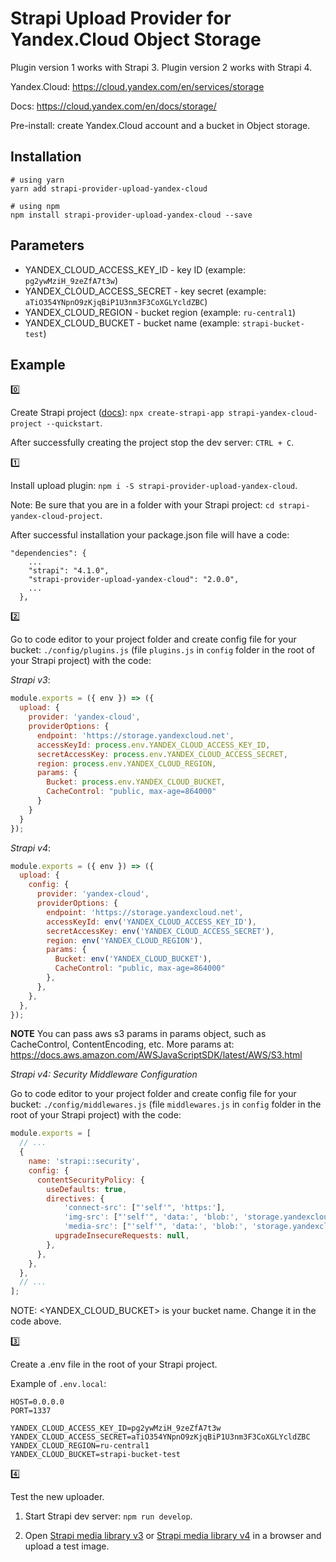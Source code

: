 # Strapi Upload Provider for Yandex.Cloud Object Storage

Plugin version 1 works with Strapi 3.
Plugin version 2 works with Strapi 4.

Yandex.Cloud: <https://cloud.yandex.com/en/services/storage>

Docs: <https://cloud.yandex.com/en/docs/storage/>

Pre-install: create Yandex.Cloud account and a bucket in Object storage.

## Installation

```
# using yarn
yarn add strapi-provider-upload-yandex-cloud

# using npm
npm install strapi-provider-upload-yandex-cloud --save
```

## Parameters

- YANDEX_CLOUD_ACCESS_KEY_ID - key ID (example: `pg2ywMziH_9zeZfA7t3w`)
- YANDEX_CLOUD_ACCESS_SECRET - key secret (example: `aTiO354YNpnO9zKjqBiP1U3nm3F3CoXGLYcldZBC`)
- YANDEX_CLOUD_REGION - bucket region (example: `ru-central1`)
- YANDEX_CLOUD_BUCKET - bucket name (example: `strapi-bucket-test`)

## Example

:zero:

Create Strapi project ([docs](https://strapi.io/documentation/developer-docs/latest/getting-started/quick-start.html)): `npx create-strapi-app strapi-yandex-cloud-project --quickstart`.

After successfully creating the project stop the dev server: `CTRL + C`.

:one:

Install upload plugin: `npm i -S strapi-provider-upload-yandex-cloud`.

Note: Be sure that you are in a folder with your Strapi project: `cd strapi-yandex-cloud-project`.

After successful installation your package.json file will have a code:

```
"dependencies": {
    ...
    "strapi": "4.1.0",
    "strapi-provider-upload-yandex-cloud": "2.0.0",
    ...
  },
```

:two:

Go to code editor to your project folder and create config file for your bucket: `./config/plugins.js` (file `plugins.js` in `config` folder in the root of your Strapi project) with the code:

*Strapi v3*:
```javascript
module.exports = ({ env }) => ({
  upload: {
    provider: 'yandex-cloud',
    providerOptions: {
      endpoint: 'https://storage.yandexcloud.net',
      accessKeyId: process.env.YANDEX_CLOUD_ACCESS_KEY_ID,
      secretAccessKey: process.env.YANDEX_CLOUD_ACCESS_SECRET,
      region: process.env.YANDEX_CLOUD_REGION,
      params: {
        Bucket: process.env.YANDEX_CLOUD_BUCKET,
        CacheControl: "public, max-age=864000"
      }
    }
  }
});
```

*Strapi v4*:

```javascript
module.exports = ({ env }) => ({
  upload: {
    config: {
      provider: 'yandex-cloud',
      providerOptions: {
        endpoint: 'https://storage.yandexcloud.net',
        accessKeyId: env('YANDEX_CLOUD_ACCESS_KEY_ID'),
        secretAccessKey: env('YANDEX_CLOUD_ACCESS_SECRET'),
        region: env('YANDEX_CLOUD_REGION'),
        params: {
          Bucket: env('YANDEX_CLOUD_BUCKET'),
          CacheControl: "public, max-age=864000"
        },
      },
    },
  },
});
```

**NOTE**
You can pass aws s3 params  in params object, such as CacheControl, ContentEncoding, etc. More params at: <https://docs.aws.amazon.com/AWSJavaScriptSDK/latest/AWS/S3.html>

*Strapi v4: Security Middleware Configuration*

Go to code editor to your project folder and create config file for your bucket: `./config/middlewares.js` (file `middlewares.js` in `config` folder in the root of your Strapi project) with the code:

```javascript
module.exports = [
  // ...
  {
    name: 'strapi::security',
    config: {
      contentSecurityPolicy: {
        useDefaults: true,
        directives: {
            'connect-src': ["'self'", 'https:'],
            'img-src': ["'self'", 'data:', 'blob:', 'storage.yandexcloud.net/<YANDEX_CLOUD_BUCKET>'],
            'media-src': ["'self'", 'data:', 'blob:', 'storage.yandexcloud.net/<YANDEX_CLOUD_BUCKET>'],
          upgradeInsecureRequests: null,
        },
      },
    },
  },
  // ...
];
```

NOTE: <YANDEX_CLOUD_BUCKET> is your bucket name. Change it in the code above.

:three:

Create a .env file in the root of your Strapi project.

Example of `.env.local`:

```
HOST=0.0.0.0
PORT=1337

YANDEX_CLOUD_ACCESS_KEY_ID=pg2ywMziH_9zeZfA7t3w
YANDEX_CLOUD_ACCESS_SECRET=aTiO354YNpnO9zKjqBiP1U3nm3F3CoXGLYcldZBC
YANDEX_CLOUD_REGION=ru-central1
YANDEX_CLOUD_BUCKET=strapi-bucket-test
```

:four:

Test the new uploader.

1. Start Strapi dev server: `npm run develop`.

2. Open [Strapi media library v3](http://localhost:1337/admin/plugins/upload) or [Strapi media library v4](http://localhost:1337/admin/settings/media-library) in a browser and upload a test image.
